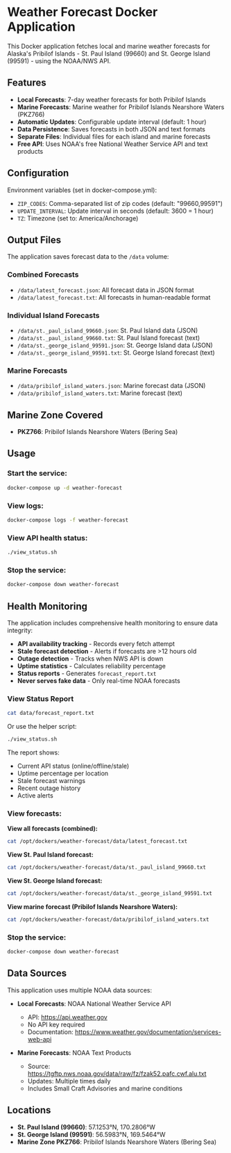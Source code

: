 # Weather Forecast Docker Application

This Docker application fetches local and marine weather forecasts for Alaska's Pribilof Islands - St. Paul Island (99660) and St. George Island (99591) - using the NOAA/NWS API.

## Features

- **Local Forecasts**: 7-day weather forecasts for both Pribilof Islands
- **Marine Forecasts**: Marine weather for Pribilof Islands Nearshore Waters (PKZ766)
- **Automatic Updates**: Configurable update interval (default: 1 hour)
- **Data Persistence**: Saves forecasts in both JSON and text formats
- **Separate Files**: Individual files for each island and marine forecasts
- **Free API**: Uses NOAA's free National Weather Service API and text products

## Configuration

Environment variables (set in docker-compose.yml):

- `ZIP_CODES`: Comma-separated list of zip codes (default: "99660,99591")
- `UPDATE_INTERVAL`: Update interval in seconds (default: 3600 = 1 hour)
- `TZ`: Timezone (set to: America/Anchorage)

## Output Files

The application saves forecast data to the `/data` volume:

### Combined Forecasts
- `/data/latest_forecast.json`: All forecast data in JSON format
- `/data/latest_forecast.txt`: All forecasts in human-readable format

### Individual Island Forecasts
- `/data/st._paul_island_99660.json`: St. Paul Island data (JSON)
- `/data/st._paul_island_99660.txt`: St. Paul Island forecast (text)
- `/data/st._george_island_99591.json`: St. George Island data (JSON)
- `/data/st._george_island_99591.txt`: St. George Island forecast (text)

### Marine Forecasts
- `/data/pribilof_island_waters.json`: Marine forecast data (JSON)
- `/data/pribilof_island_waters.txt`: Marine forecast (text)

## Marine Zone Covered

- **PKZ766**: Pribilof Islands Nearshore Waters (Bering Sea)

## Usage

### Start the service:
```bash
docker-compose up -d weather-forecast
```

### View logs:
```bash
docker-compose logs -f weather-forecast
```

### View API health status:
```bash
./view_status.sh
```

### Stop the service:
```bash
docker-compose down weather-forecast
```

## Health Monitoring

The application includes comprehensive health monitoring to ensure data integrity:

- **API availability tracking** - Records every fetch attempt
- **Stale forecast detection** - Alerts if forecasts are >12 hours old
- **Outage detection** - Tracks when NWS API is down
- **Uptime statistics** - Calculates reliability percentage
- **Status reports** - Generates `forecast_report.txt`
- **Never serves fake data** - Only real-time NOAA forecasts

### View Status Report

```bash
cat data/forecast_report.txt
```

Or use the helper script:
```bash
./view_status.sh
```

The report shows:
- Current API status (online/offline/stale)
- Uptime percentage per location
- Stale forecast warnings
- Recent outage history
- Active alerts

### View forecasts:

**View all forecasts (combined):**
```bash
cat /opt/dockers/weather-forecast/data/latest_forecast.txt
```

**View St. Paul Island forecast:**
```bash
cat /opt/dockers/weather-forecast/data/st._paul_island_99660.txt
```

**View St. George Island forecast:**
```bash
cat /opt/dockers/weather-forecast/data/st._george_island_99591.txt
```

**View marine forecast (Pribilof Islands Nearshore Waters):**
```bash
cat /opt/dockers/weather-forecast/data/pribilof_island_waters.txt
```

### Stop the service:
```bash
docker-compose down weather-forecast
```

## Data Sources

This application uses multiple NOAA data sources:

- **Local Forecasts**: NOAA National Weather Service API
  - API: https://api.weather.gov
  - No API key required
  - Documentation: https://www.weather.gov/documentation/services-web-api

- **Marine Forecasts**: NOAA Text Products
  - Source: https://tgftp.nws.noaa.gov/data/raw/fz/fzak52.pafc.cwf.alu.txt
  - Updates: Multiple times daily
  - Includes Small Craft Advisories and marine conditions

## Locations

- **St. Paul Island (99660)**: 57.1253°N, 170.2806°W
- **St. George Island (99591)**: 56.5983°N, 169.5464°W
- **Marine Zone PKZ766**: Pribilof Islands Nearshore Waters (Bering Sea)
